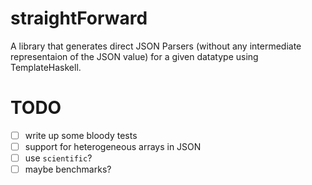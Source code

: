 # straightForward
A library that generates direct JSON Parsers (without any intermediate representaion of the JSON value) for a given datatype using TemplateHaskell.


# TODO
- [ ] write up some bloody tests
- [ ] support for heterogeneous arrays in JSON
- [ ] use `scientific`?
- [ ] maybe benchmarks?
